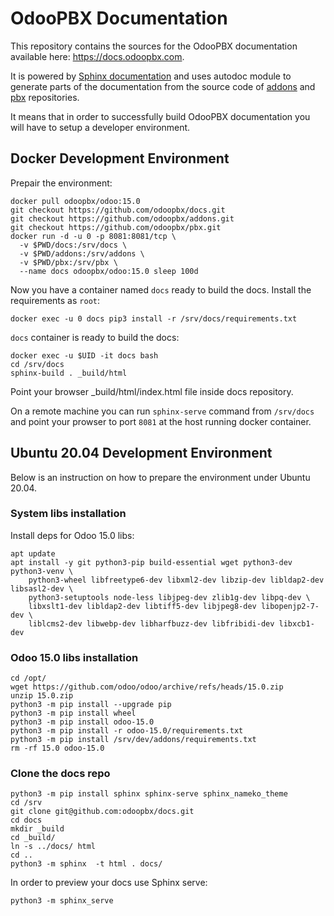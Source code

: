 # OdooPBX Documentation
This repository contains the sources for the OdooPBX documentation available here: https://docs.odoopbx.com.



It is powered by [Sphinx documentation](https://docs.odoopbx.com) and
uses autodoc module to generate parts of the documentation from the source code of [addons](https://github.com/odoopbx/addons) and [pbx](https://github.com/odoopbx/pbx) repositories.


It means that in order to successfully build OdooPBX documentation you will have to setup a developer environment.



## Docker Development Environment
Prepair the environment:
```
docker pull odoopbx/odoo:15.0
git checkout https://github.com/odoopbx/docs.git
git checkout https://github.com/odoopbx/addons.git
git checkout https://github.com/odoopbx/pbx.git
docker run -d -u 0 -p 8081:8081/tcp \
  -v $PWD/docs:/srv/docs \
  -v $PWD/addons:/srv/addons \
  -v $PWD/pbx:/srv/pbx \
  --name docs odoopbx/odoo:15.0 sleep 100d
```

Now you have a container named `docs` ready to build the docs.
Install the requirements as `root`:
```
docker exec -u 0 docs pip3 install -r /srv/docs/requirements.txt
```

`docs` container is ready to build the docs:
```
docker exec -u $UID -it docs bash
cd /srv/docs
sphinx-build . _build/html
```

Point your browser _build/html/index.html file inside docs repository.

On a remote machine you can run `sphinx-serve` command from `/srv/docs` and point your prowser to port `8081` at the host running docker container.


## Ubuntu 20.04 Development Environment
Below is an instruction on how to prepare the environment under Ubuntu 20.04.

### System libs installation
Install deps for Odoo 15.0 libs:
```
apt update
apt install -y git python3-pip build-essential wget python3-dev python3-venv \
    python3-wheel libfreetype6-dev libxml2-dev libzip-dev libldap2-dev libsasl2-dev \
    python3-setuptools node-less libjpeg-dev zlib1g-dev libpq-dev \
    libxslt1-dev libldap2-dev libtiff5-dev libjpeg8-dev libopenjp2-7-dev \
    liblcms2-dev libwebp-dev libharfbuzz-dev libfribidi-dev libxcb1-dev
```

### Odoo 15.0 libs installation
```
cd /opt/
wget https://github.com/odoo/odoo/archive/refs/heads/15.0.zip
unzip 15.0.zip
python3 -m pip install --upgrade pip
python3 -m pip install wheel
python3 -m pip install odoo-15.0
python3 -m pip install -r odoo-15.0/requirements.txt
python3 -m pip install /srv/dev/addons/requirements.txt
rm -rf 15.0 odoo-15.0
```
### Clone the docs repo
```
python3 -m pip install sphinx sphinx-serve sphinx_nameko_theme
cd /srv
git clone git@github.com:odoopbx/docs.git
cd docs
mkdir _build
cd _build/
ln -s ../docs/ html
cd .. 
python3 -m sphinx  -t html . docs/
```
In order to preview your docs use Sphinx serve:
```
python3 -m sphinx_serve
```
